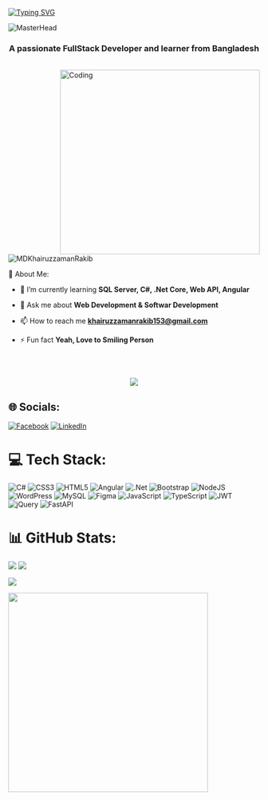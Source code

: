 [![Typing SVG](https://readme-typing-svg.herokuapp.com?font=Fira+Code&weight=500&size=33&pause=1000&color=36ECF7&width=435&lines=Hey!!+I'm+Khairuzzaman;ASP.NET+Developer;Full-Stack+Developer)](https://git.io/typing-svg)

![MasterHead](https://media.licdn.com/dms/image/C5616AQH1G9wL7GuvVw/profile-displaybackgroundimage-shrink_350_1400/0/1651084384551?e=1717027200&v=beta&t=y7q53RYujcJzhkzFp5Hx2v_gbTkC-5B_K7I_Hf_gJm4) 



<h3 align="center">A passionate FullStack Developer and learner from Bangladesh</h3>
<br>
<img align="right" alt="Coding" width="400" height="370" src="https://i.pinimg.com/originals/06/60/ef/0660efe82fa3da42ed56eef013171835.gif">

<p align="left"> <img src="https://komarev.com/ghpvc/?username=MDKhairuzzamanRakib&label=Profile%20views&color=0e75b6&style=flat" alt="MDKhairuzzamanRakib" /> </p>

 💫 About Me:
 <br/>

- 🌱 I’m currently learning **SQL Server, C#, .Net Core, Web API, Angular**

- 💬 Ask me about **Web Development & Softwar Development**

- 📫 How to reach me **khairuzzamanrakib153@gmail.com**

- ⚡ Fun fact **Yeah, Love to Smiling Person**

 <br/>
 <br/>

<div align="center">

![](https://quotes-github-readme.vercel.app/api?type=horizontal&theme=tokyonight)

</div>


## 🌐 Socials:

[![Facebook](https://img.shields.io/badge/Facebook-%231877F2.svg?logo=Facebook&logoColor=white)](https://facebook.com/https://www.facebook.com/md.khairuzzaman.rakib) [![LinkedIn](https://img.shields.io/badge/LinkedIn-%230077B5.svg?logo=linkedin&logoColor=white)](https://linkedin.com/in/https://www.linkedin.com/in/khairuzzaman-rakib/) 

# 💻 Tech Stack:

![C#](https://img.shields.io/badge/c%23-%23239120.svg?style=plastic&logo=csharp&logoColor=white) ![CSS3](https://img.shields.io/badge/css3-%231572B6.svg?style=plastic&logo=css3&logoColor=white) ![HTML5](https://img.shields.io/badge/html5-%23E34F26.svg?style=plastic&logo=html5&logoColor=white) ![Angular](https://img.shields.io/badge/angular-%23DD0031.svg?style=plastic&logo=angular&logoColor=white) ![.Net](https://img.shields.io/badge/.NET-5C2D91?style=plastic&logo=.net&logoColor=white) ![Bootstrap](https://img.shields.io/badge/bootstrap-%238511FA.svg?style=plastic&logo=bootstrap&logoColor=white) ![NodeJS](https://img.shields.io/badge/node.js-6DA55F?style=plastic&logo=node.js&logoColor=white) ![WordPress](https://img.shields.io/badge/WordPress-%23117AC9.svg?style=plastic&logo=WordPress&logoColor=white) ![MySQL](https://img.shields.io/badge/mysql-%2300000f.svg?style=plastic&logo=mysql&logoColor=white) ![Figma](https://img.shields.io/badge/figma-%23F24E1E.svg?style=plastic&logo=figma&logoColor=white) ![JavaScript](https://img.shields.io/badge/javascript-%23323330.svg?style=plastic&logo=javascript&logoColor=%23F7DF1E) ![TypeScript](https://img.shields.io/badge/typescript-%23007ACC.svg?style=plastic&logo=typescript&logoColor=white) ![JWT](https://img.shields.io/badge/JWT-black?style=plastic&logo=JSON%20web%20tokens) ![jQuery](https://img.shields.io/badge/jquery-%230769AD.svg?style=plastic&logo=jquery&logoColor=white) ![FastAPI](https://img.shields.io/badge/FastAPI-005571?style=plastic&logo=fastapi)

# 📊 GitHub Stats:



![](https://github-readme-streak-stats.herokuapp.com/?user=MDKhairuzzamanRakib&theme=react&hide_border=false)
![](https://github-readme-stats.vercel.app/api/top-langs/?username=MDKhairuzzamanRakib&theme=react&hide_border=false&include_all_commits=true&count_private=true&layout=compact)<br/>

![](https://github-readme-stats.vercel.app/api?username=MDKhairuzzamanRakib&theme=react&hide_border=false&include_all_commits=true&count_private=true)



<img src='https://randommeme-five.vercel.app/' style="height: 400px;"/>
